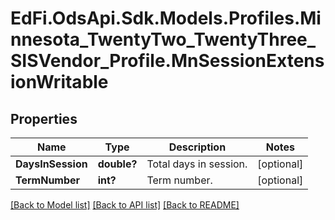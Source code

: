 # EdFi.OdsApi.Sdk.Models.Profiles.Minnesota_TwentyTwo_TwentyThree_SISVendor_Profile.MnSessionExtensionWritable
## Properties

Name | Type | Description | Notes
------------ | ------------- | ------------- | -------------
**DaysInSession** | **double?** | Total days in session. | [optional] 
**TermNumber** | **int?** | Term number. | [optional] 

[[Back to Model list]](../README.md#documentation-for-models) [[Back to API list]](../README.md#documentation-for-api-endpoints) [[Back to README]](../README.md)

